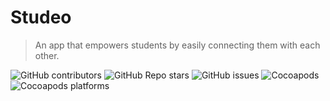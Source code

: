 # Studeo

> An app that empowers students by easily connecting them with each other.

<img alt="GitHub contributors" src="https://img.shields.io/github/contributors/Highschool-iOS-Devs/StudyHub?style=flat-square"> <img alt="GitHub Repo stars" src="https://img.shields.io/github/stars/Highschool-iOS-Devs/StudyHub?style=flat-square"> <img alt="GitHub issues" src="https://img.shields.io/github/issues/Highschool-iOS-Devs/StudyHub"> <img alt="Cocoapods" src="https://img.shields.io/cocoapods/v/Firebase?style=flat-square"> <img alt="Cocoapods platforms" src="https://img.shields.io/cocoapods/p/iOS-Slide-Menu?color=red">
